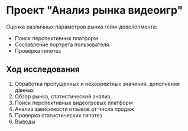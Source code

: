 # Проект "Анализ рынка видеоигр"
  
Оценка различных параметров рынка гейм-девелопмента:
* Поиск перспективных платформ 
* Составление портрета пользователя 
* Проверка гипотез
  
## Ход исследования
  
1. Обработка пропущенных и некорректных значений, дополнение данных
2. Обзор рынка, статистический анализ 
3. Поиск перспективных видеогровых платформ
4. Анализ зависимости отзывов от числа продаж
5. Проверка статистических гипотез
6. Выводы
